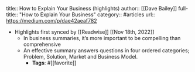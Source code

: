 title:: How to Explain Your Business (highlights)
author:: [[Dave Bailey]]
full-title:: "How to Explain Your Business"
category:: #articles
url:: https://medium.com/p/dae42aeaf782

- Highlights first synced by [[Readwise]] [[Nov 18th, 2022]]
	- In business summaries, it’s more important to be compelling than comprehensive
	- An effective summary answers questions in four ordered categories; Problem, Solution, Market and Business Model.
		- **Tags**: #[[favorite]]